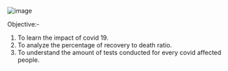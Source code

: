 ![image](https://github.com/Reiine/Covid-19-analysis/assets/19761028/2a5c7b93-cbcc-4d90-a5af-98f0350213b6)

Objective:-
1. To learn the impact of covid 19.
2. To analyze the percentage of recovery to death ratio.
3. To understand the amount of tests conducted for every covid affected people.
